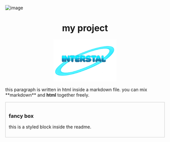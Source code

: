 <img width="1536" height="1024" alt="image" src="https://github.com/user-attachments/assets/05837c88-8ee4-4a07-916c-e0f2680e433a" /><h1 align="center">my project</h1>

<p align="center">
    <img src="https://github.com/notnobasai/Interstal/blob/main/images/interstal.png?raw=true" alt="Interstal Logo" width="200">
</p>

<p>
this paragraph is written in html inside a markdown file.  
you can mix **markdown** and <b>html</b> together freely.
</p>

<div style="border:1px solid #ccc;padding:10px;margin:10px 0;">
    <h3>fancy box</h3>
    <p>this is a styled block inside the readme.</p>
</div>
